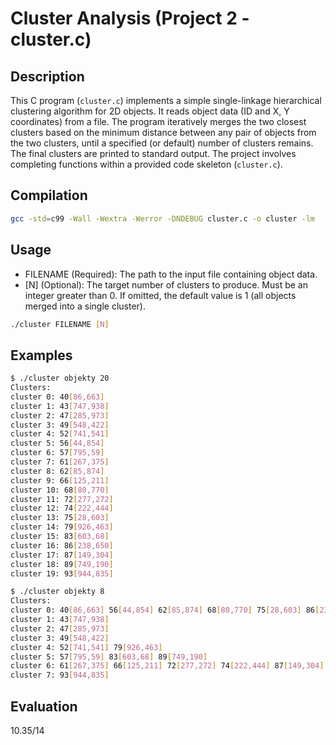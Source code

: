# Cluster Analysis (Project 2 - cluster.c)

## Description

This C program (`cluster.c`) implements a simple single-linkage hierarchical clustering algorithm for 2D objects. It reads object data (ID and X, Y coordinates) from a file. The program iteratively merges the two closest clusters based on the minimum distance between any pair of objects from the two clusters, until a specified (or default) number of clusters remains. The final clusters are printed to standard output. The project involves completing functions within a provided code skeleton (`cluster.c`).

## Compilation

```bash
gcc -std=c99 -Wall -Wextra -Werror -DNDEBUG cluster.c -o cluster -lm
```

## Usage

* FILENAME (Required): The path to the input file containing object data.
* [N] (Optional): The target number of clusters to produce. Must be an integer greater than 0. If omitted, the default value is 1 (all objects merged into a single cluster).

```bash
./cluster FILENAME [N]
```

## Examples

```bash
$ ./cluster objekty 20
Clusters:
cluster 0: 40[86,663]
cluster 1: 43[747,938]
cluster 2: 47[285,973]
cluster 3: 49[548,422]
cluster 4: 52[741,541]
cluster 5: 56[44,854]
cluster 6: 57[795,59]
cluster 7: 61[267,375]
cluster 8: 62[85,874]
cluster 9: 66[125,211]
cluster 10: 68[80,770]
cluster 11: 72[277,272]
cluster 12: 74[222,444]
cluster 13: 75[28,603]
cluster 14: 79[926,463]
cluster 15: 83[603,68]
cluster 16: 86[238,650]
cluster 17: 87[149,304]
cluster 18: 89[749,190]
cluster 19: 93[944,835]
```

```bash
$ ./cluster objekty 8
Clusters:
cluster 0: 40[86,663] 56[44,854] 62[85,874] 68[80,770] 75[28,603] 86[238,650]
cluster 1: 43[747,938]
cluster 2: 47[285,973]
cluster 3: 49[548,422]
cluster 4: 52[741,541] 79[926,463]
cluster 5: 57[795,59] 83[603,68] 89[749,190]
cluster 6: 61[267,375] 66[125,211] 72[277,272] 74[222,444] 87[149,304]
cluster 7: 93[944,835]
```

## Evaluation 

10.35/14